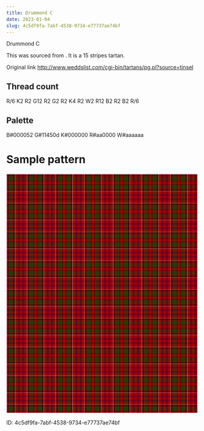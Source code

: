 ```yaml
---
title: Drummond C
date: 2023-01-04
slug: 4c5df9fa-7abf-4538-9734-e77737ae74bf
---
```

Drummond C

This was sourced from <no value>.  It is a 15 stripes tartan.

Original link http://www.weddslist.com/cgi-bin/tartans/pg.pl?source=tinsel

## Thread count
R/6 K2 R2 G12 R2 G2 R2 K4 R2 W2 R12 B2 R2 B2 R/6

## Palette
B#000052 G#11450d K#000000 R#aa0000 W#aaaaaa

# Sample pattern

![Tartan detail](tartan.png "R/6 K2 R2 G12 R2 G2 R2 K4 R2 W2 R12 B2 R2 B2 R/6 tartan")

ID: 4c5df9fa-7abf-4538-9734-e77737ae74bf